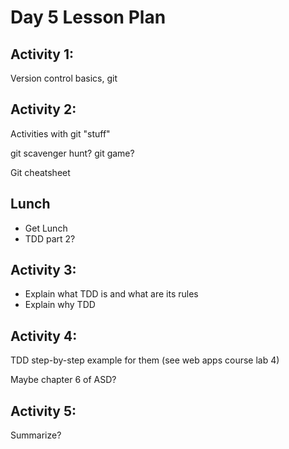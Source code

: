 # Day 5 Lesson Plan

## Activity 1:

Version control basics, git

## Activity 2:

Activities with git "stuff"

git scavenger hunt?
git game?

Git cheatsheet

## Lunch

- Get Lunch
- TDD part 2?

## Activity 3:

- Explain what TDD is and what are its rules
- Explain why TDD

## Activity 4:

TDD step-by-step example for them (see web apps course lab 4)

Maybe chapter 6 of ASD?

## Activity 5:

Summarize?
